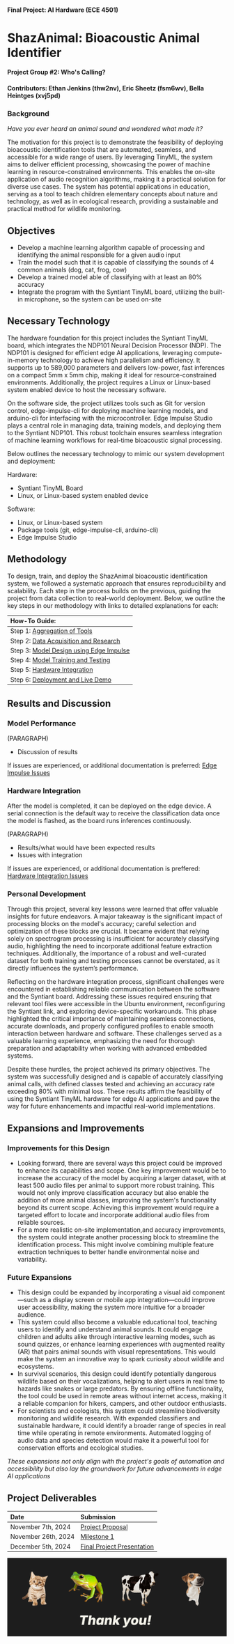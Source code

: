 #### Final Project: AI Hardware (ECE 4501)

# ShazAnimal: Bioacoustic Animal Identifier
#### Project Group #2: Who's Calling?
#### Contributors: Ethan Jenkins (thw2nv), Eric Sheetz (fsm6wv), Bella Heintges (xvj5pd)
  
### Background
*Have you ever heard an animal sound and wondered what made it?*

The motivation for this project is to demonstrate the feasibility of deploying bioacoustic identification tools that are automated, seamless, and accessible for a wide range of users. By leveraging TinyML, the system aims to deliver efficient processing, showcasing the power of machine learning in resource-constrained environments. This enables the on-site application of audio recognition algorithms, making it a practical solution for diverse use cases. The system has potential applications in education, serving as a tool to teach children elementary concepts about nature and technology, as well as in ecological research, providing a sustainable and practical method for wildlife monitoring.
  
## Objectives
- Develop a machine learning algorithm capable of processing and identifying the animal responsible for a given audio input
- Train the model such that it is capable of classifying the sounds of 4 common animals (dog, cat, frog, cow)
- Develop a trained model able of classifying with at least an 80% accuracy
- Integrate the program with the Syntiant TinyML board, utilizing the built-in microphone, so the system can be used on-site
  
## Necessary Technology
The hardware foundation for this project includes the Syntiant TinyML board, which integrates the NDP101 Neural Decision Processor (NDP). The NDP101 is designed for efficient edge AI applications, leveraging compute-in-memory technology to achieve high parallelism and efficiency. It supports up to 589,000 parameters and delivers low-power, fast inferences on a compact 5mm x 5mm chip, making it ideal for resource-constrained environments. Additionally, the project requires a Linux or Linux-based system enabled device to host the necessary software.

On the software side, the project utilizes tools such as Git for version control, edge-impulse-cli for deploying machine learning models, and arduino-cli for interfacing with the microcontroller. Edge Impulse Studio plays a central role in managing data, training models, and deploying them to the Syntiant NDP101. This robust toolchain ensures seamless integration of machine learning workflows for real-time bioacoustic signal processing.

Below outlines the necessary technology to mimic our system development and deployment:

Hardware:
- Syntiant TinyML Board
- Linux, or Linux-based system enabled device

Software:
- Linux, or Linux-based system
- Package tools (git, edge-impulse-cli, arduino-cli)
- Edge Impulse Studio

## Methodology
To design, train, and deploy the ShazAnimal bioacoustic identification system, we followed a systematic approach that ensures reproducibility and scalability. Each step in the process builds on the previous, guiding the project from data collection to real-world deployment. Below, we outline the key steps in our methodology with links to detailed explanations for each:

| How-To Guide: |
|:-------------------|
| Step 1:  [Aggregation of Tools](methods/Tools.md) |
| Step 2:  [Data Acquisition and Research](methods/Data-Acquisition.md) |
| Step 3:  [Model Design using Edge Impulse](methods/Model-Design.md) |
| Step 4:  [Model Training and Testing](methods/Training-and-Testing.md) |
| Step 5:  [Hardware Integration](methods/Integration.md) |
| Step 6:  [Deployment and Live Demo](methods/Deployment.md) |

## Results and Discussion


### Model Performance
(PARAGRAPH)
- Discussion of results

If issues are experienced, or additional documentation is preferred: [Edge Impulse Issues](issues/Edge-Issues.md)
  
### Hardware Integration
After the model is completed, it can be deployed on the edge device. A serial connection is the default way to receive the classification data once the model is flashed, as the board runs inferences continuously. 


(PARAGRAPH)
- Results/what would have been expected results
- Issues with integration

If issues are experienced, or additional documentation is preffered: [Hardware Integration Issues](issues/Integration-Issues.md)

### Personal Development
Through this project, several key lessons were learned that offer valuable insights for future endeavors. A major takeaway is the significant impact of processing blocks on the model's accuracy; careful selection and optimization of these blocks are crucial. It became evident that relying solely on spectrogram processing is insufficient for accurately classifying audio, highlighting the need to incorporate additional feature extraction techniques. Additionally, the importance of a robust and well-curated dataset for both training and testing processes cannot be overstated, as it directly influences the system’s performance.

Reflecting on the hardware integration process, significant challenges were encountered in establishing reliable communication between the software and the Syntiant board. Addressing these issues required ensuring that relevant tool files were accessible in the Ubuntu environment, reconfiguring the Syntiant link, and exploring device-specific workarounds. This phase highlighted the critical importance of maintaining seamless connections, accurate downloads, and properly configured profiles to enable smooth interaction between hardware and software. These challenges served as a valuable learning experience, emphasizing the need for thorough preparation and adaptability when working with advanced embedded systems.

Despite these hurdles, the project achieved its primary objectives. The system was successfully designed and is capable of accurately classifying animal calls, with defined classes tested and achieving an accuracy rate exceeding 80% with minimal loss. These results affirm the feasibility of using the Syntiant TinyML hardware for edge AI applications and pave the way for future enhancements and impactful real-world implementations.

## Expansions and Improvements
### Improvements for this Design
- Looking forward, there are several ways this project could be improved to enhance its capabilities and scope. One key improvement would be to increase the accuracy of the model by acquiring a larger dataset, with at least 500 audio files per animal to support more robust training. This would not only improve classification accuracy but also enable the addition of more animal classes, improving the system's functionality beyond its current scope. Achieving this improvement would require a targeted effort to locate and incorporate additional audio files from reliable sources.
- For a more realistic on-site implementation,and accuracy improvements, the system could integrate another processing block to streamline the identification process. This might involve combining multiple feature extraction techniques to better handle environmental noise and variability.

### Future Expansions
- This design could be expanded by incorporating a visual aid component—such as a display screen or mobile app integration—could improve user accessibility, making the system more intuitive for a broader audience.
- This system could allso become a valuable educational tool, teaching users to identify and understand animal sounds. It could engage children and adults alike through interactive learning modes, such as sound quizzes, or enhance learning experiences with augmented reality (AR) that pairs animal sounds with visual representations. This would make the system an innovative way to spark curiosity about wildlife and ecosystems.
- In survival scenarios, this design could identify potentially dangerous wildlife based on their vocalizations, helping to alert users in real time to hazards like snakes or large predators. By ensuring offline functionality, the tool could be used in remote areas without internet access, making it a reliable companion for hikers, campers, and other outdoor enthusiasts.
- For scientists and ecologists, this system could streamline biodiversity monitoring and wildlife research. With expanded classifiers and sustainable hardware, it could identify a broader range of species in real time while operating in remote environments. Automated logging of audio data and species detection would make it a powerful tool for conservation efforts and ecological studies.

*These expansions not only align with the project's goals of automation and accessibility but also lay the groundwork for future advancements in edge AI applications*


## Project Deliverables
| Date | Submission |
|:-------------------|:-------------------|
| November 7th, 2024 | [Project Proposal](Project-Proposal.md) |
| November 26th, 2024 | [Milestone 1](Milestone-1.md) |
| December 5th, 2024 |[Final Project Presentation](Final-Project-Presentation.pdf) |




![](.github/logo.png)
